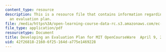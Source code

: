 ```yaml
---
content_type: resource
description: This is a resource file that contains information regarding developing
  an evaluation plan.
file: /media/https%3A/open-learning-course-data-rc.s3.amazonaws.com/ec-s01-internet-technology-in-local-and-global-communities-spring-2005-summer-2005/42f2681821606f25164da775e1469228_MITEC_S01S05_l11_open.pdf
file_type: application/pdf
resourcetype: Document
title: Developing an Evaluation Plan for MIT OpenCourseWare  April 9, 2003
uid: 42f26818-2160-6f25-164d-a775e1469228
---
```

